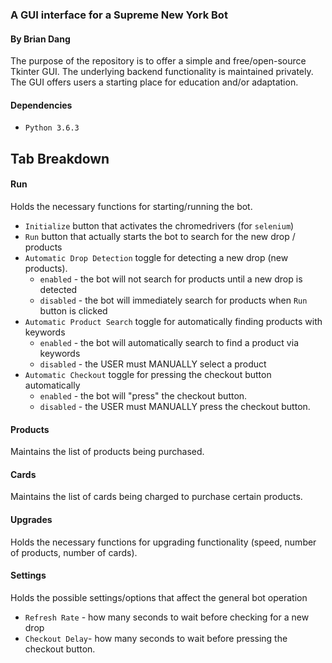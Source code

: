 ### A GUI interface for a Supreme New York Bot
#### By Brian Dang

The purpose of the repository is to offer a simple and free/open-source Tkinter GUI. The underlying backend functionality is maintained privately. The GUI offers users a starting place for education and/or adaptation.

#### Dependencies
* `Python 3.6.3`

## Tab Breakdown
#### Run
Holds the necessary functions for starting/running the bot.
* `Initialize` button that activates the chromedrivers (for `selenium`)
* `Run` button that actually starts the bot to search for the new drop / products
* `Automatic Drop Detection` toggle for detecting a new drop (new products).
    * `enabled` - the bot will not search for products until a new drop is detected
    * `disabled` - the bot will immediately search for products when `Run` button is clicked
* `Automatic Product Search` toggle for automatically finding products with keywords
    * `enabled` - the bot will automatically search to find a product via keywords
    * `disabled` - the USER must MANUALLY select a product
* `Automatic Checkout` toggle for pressing the checkout button automatically
    * `enabled` - the bot will "press" the checkout button.
    * `disabled` - the USER must MANUALLY press the checkout button.

#### Products
Maintains the list of products being purchased.

#### Cards
Maintains the list of cards being charged to purchase certain products.

#### Upgrades
Holds the necessary functions for upgrading functionality (speed, number of products, number of cards).

#### Settings
Holds the possible settings/options that affect the general bot operation
* `Refresh Rate` - how many seconds to wait before checking for a new drop
* `Checkout Delay`- how many seconds to wait before pressing the checkout button.
